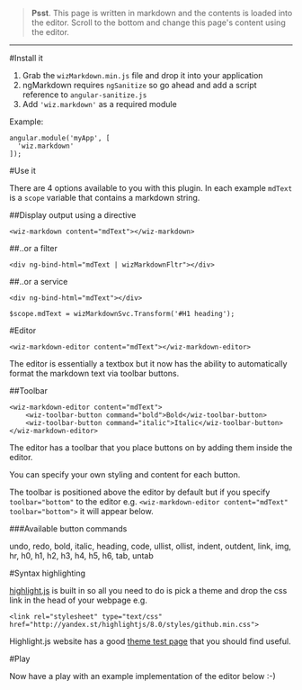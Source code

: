 > **Psst**. This page is written in markdown and the contents is loaded into the editor. Scroll to the bottom and change this page's content using the editor.

---

#Install it

1. Grab the `wizMarkdown.min.js` file and drop it into your application
2. ngMarkdown requires `ngSanitize` so go ahead and add a script reference to `angular-sanitize.js`
3. Add `'wiz.markdown'` as a required module

Example:

    angular.module('myApp', [
      'wiz.markdown'
    ]);

#Use it

There are 4 options available to you with this plugin. In each example `mdText` is a `scope` variable that contains a markdown string.

##Display output using a directive

    <wiz-markdown content="mdText"></wiz-markdown>
    
##..or a filter

    <div ng-bind-html="mdText | wizMarkdownFltr"></div>
    
##..or a service

    <div ng-bind-html="mdText"></div>
    
    $scope.mdText = wizMarkdownSvc.Transform('#H1 heading');

#Editor

    <wiz-markdown-editor content="mdText"></wiz-markdown-editor>
    
The editor is essentially a textbox but it now has the ability to automatically format the markdown text via toolbar buttons.

##Toolbar

    <wiz-markdown-editor content="mdText">
        <wiz-toolbar-button command="bold">Bold</wiz-toolbar-button>
        <wiz-toolbar-button command="italic">Italic</wiz-toolbar-button>
    </wiz-markdown-editor>

The editor has a toolbar that you place buttons on by adding them inside the editor.

You can specify your own styling and content for each button.

The toolbar is positioned above the editor by default but if you specify `toolbar="bottom"` to the editor e.g. `<wiz-markdown-editor content="mdText" toolbar="bottom">` it will appear below.

###Available button commands

undo,
redo,
bold,
italic,
heading,
code,
ullist,
ollist,
indent,
outdent,
link,
img,
hr,
h0,
h1,
h2,
h3,
h4,
h5,
h6,
tab,
untab

#Syntax highlighting

[highlight.js](http://highlightjs.org/) is built in so all you need to do is pick a theme and drop the css link in the head of your webpage e.g.

    <link rel="stylesheet" type="text/css" href="http://yandex.st/highlightjs/8.0/styles/github.min.css">

Highlight.js website has a good [theme test page](http://highlightjs.org/static/test.html) that you should find useful.

#Play

Now have a play with an example implementation of the editor below :-)